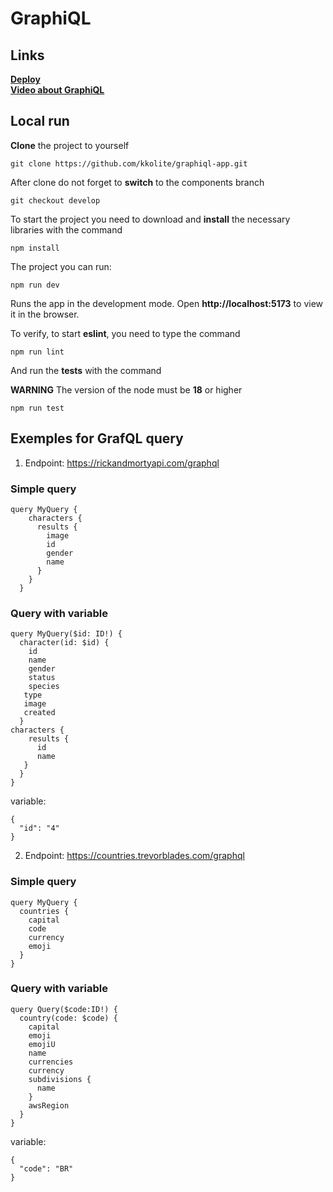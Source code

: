 # GraphiQL

## Links

[**Deploy**](https://rss-graphql.netlify.app/)</br>
[**Video about GraphiQL**](https://youtu.be/XTTEL8_aNhM)

## Local run

**Clone** the project to yourself
```
git clone https://github.com/kkolite/graphiql-app.git
```

After clone do not forget to **switch** to the components branch
```
git checkout develop
```

To start the project you need to download and **install** the necessary libraries with the command
```
npm install
```

The project you can run:
```
npm run dev
```

Runs the app in the development mode. Open **http://localhost:5173** to view it in the browser.


To verify, to start **eslint**, you need to type the command
```
npm run lint
```

And run the **tests** with the command

**WARNING** The version of the node must be **18** or higher

```
npm run test
```


## Exemples for GrafQL query ##
1. Endpoint: https://rickandmortyapi.com/graphql
### Simple query ###
```
query MyQuery {
    characters {
      results {
        image
        id
        gender
        name
      }
    }
  }
```
### Query with variable ###
```
query MyQuery($id: ID!) {
  character(id: $id) {
    id
    name
    gender
    status
    species
   type
   image
   created
  }
characters {
    results {
      id
      name
   }
  }
}
```
variable:
```
{
  "id": "4"
}
```

2. Endpoint: https://countries.trevorblades.com/graphql
### Simple query ###
```
query MyQuery {
  countries {
    capital
    code
    currency
    emoji
  }
}
```
### Query with variable ###

```
query Query($code:ID!) {
  country(code: $code) {
    capital
    emoji
    emojiU
    name
    currencies
    currency
    subdivisions {
      name
    }
    awsRegion
  }
}
```
variable:

```
{
  "code": "BR"
}
```
